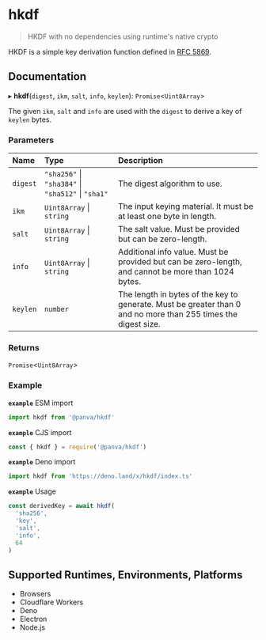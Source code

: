 # hkdf

> HKDF with no dependencies using runtime's native crypto

HKDF is a simple key derivation function defined in [RFC 5869][].

## Documentation

▸ **hkdf**(`digest`, `ikm`, `salt`, `info`, `keylen`): `Promise`<`Uint8Array`\>

The given `ikm`, `salt` and `info` are used with the `digest` to derive a key of `keylen` bytes.

### Parameters

| Name | Type | Description |
| :------ | :------ | :------ |
| `digest` | ``"sha256"`` \| ``"sha384"`` \| ``"sha512"`` \| ``"sha1"`` | The digest algorithm to use. |
| `ikm` | `Uint8Array` \| `string` | The input keying material. It must be at least one byte in length. |
| `salt` | `Uint8Array` \| `string` | The salt value. Must be provided but can be zero-length. |
| `info` | `Uint8Array` \| `string` | Additional info value. Must be provided but can be zero-length, and cannot be more than 1024 bytes. |
| `keylen` | `number` | The length in bytes of the key to generate. Must be greater than 0 and no more than 255 times the digest size. |

### Returns

`Promise`<`Uint8Array`\>

### Example

**`example`** ESM import
```js
import hkdf from '@panva/hkdf'
```

**`example`** CJS import
```js
const { hkdf } = require('@panva/hkdf')
```

**`example`** Deno import
```js
import hkdf from 'https://deno.land/x/hkdf/index.ts'
```

**`example`** Usage
```js
const derivedKey = await hkdf(
  'sha256',
  'key',
  'salt',
  'info',
  64
)
```

## Supported Runtimes, Environments, Platforms

- Browsers
- Cloudflare Workers
- Deno
- Electron
- Node.js

[RFC 5869]: https://www.rfc-editor.org/rfc/rfc5869.html
